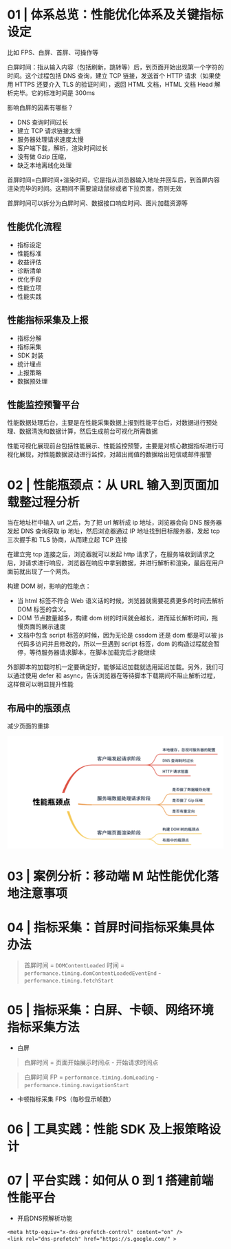 # 01 | 体系总览：性能优化体系及关键指标设定

比如 FPS、白屏、首屏、可操作等

白屏时间：指从输入内容（包括刷新，跳转等）后，到页面开始出现第一个字符的时间。这个过程包括 DNS 查询，建立 TCP 链接，发送首个 HTTP 请求（如果使用 HTTPS 还要介入 TLS 的验证时间），返回 HTML 文档，HTML 文档 Head 解析完毕。它的标准时间是 300ms

影响白屏的因素有哪些？

- DNS 查询时间过长
- 建立 TCP 请求链接太慢
- 服务器处理请求速度太慢
- 客户端下载，解析，渲染时间过长
- 没有做 Gzip 压缩，
- 缺乏本地离线化处理

首屏时间=白屏时间+渲染时间，它是指从浏览器输入地址并回车后，到首屏内容渲染完毕的时间。这期间不需要滚动鼠标或者下拉页面，否则无效

首屏时间可以拆分为白屏时间、数据接口响应时间、图片加载资源等

## 性能优化流程

- 指标设定
- 性能标准
- 收益评估
- 诊断清单
- 优化手段
- 性能立项
- 性能实践

## 性能指标采集及上报

- 指标分解
- 指标采集
- SDK 封装
- 统计埋点
- 上报策略
- 数据预处理

## 性能监控预警平台

性能数据处理后台，主要是在性能采集数据上报到性能平台后，对数据进行预处理、数据清洗和数据计算，然后生成前台可视化所需数据

性能可视化展现前台包括性能展示、性能监控预警，主要是对核心数据指标进行可视化展现，对性能数据波动进行监控，对超出阈值的数据给出短信或邮件报警

# 02 | 性能瓶颈点：从 URL 输入到页面加载整过程分析

当在地址栏中输入 url 之后，为了把 url 解析成 ip 地址，浏览器会向 DNS 服务器发起 DNS 查询获取 ip 地址，然后浏览器通过 IP 地址找到目标服务器，发起 tcp 三次握手和 TLS 协商，从而建立起 TCP 连接

在建立完 tcp 连接之后，浏览器就可以发起 http 请求了，在服务端收到请求之后，对请求进行响应，浏览器在响应中拿到数据，并进行解析和渲染，最后在用户面前就出现了一个网页。

构建 DOM 树，影响的性能点：

- 当 html 标签不符合 Web 语义话的时候，浏览器就需要花费更多的时间去解析 DOM 标签的含义。
- DOM 节点数量越多，构建 dom 树的时间就会越长，进而延长解析时间，拖慢页面的展示速度
- 文档中包含 script 标签的时候，因为无论是 cssdom 还是 dom 都是可以被 js 代码多访问并且修改的，所以一旦遇到 script 标签，dom 的构造过程就会暂停，等待服务器请求脚本，在脚本加载完后才能继续

外部脚本的加载时机一定要确定好，能够延迟加载就选用延迟加载。另外，我们可以通过使用 defer 和 async，告诉浏览器在等待脚本下载期间不阻止解析过程，这样做可以明显提升性能

## 布局中的瓶颈点

减少页面的重排

![性能优化](./images/2-1.png) 

# 03 | 案例分析：移动端 M 站性能优化落地注意事项

# 04 | 指标采集：首屏时间指标采集具体办法

> 首屏时间 = `DOMContentLoaded` 时间 = `performance.timing.domContentLoadedEventEnd` - `performance.timing.fetchStart`

# 05 | 指标采集：白屏、卡顿、网络环境指标采集方法

- 白屏
> 白屏时间 = 页面开始展示时间点 - 开始请求时间点

> 白屏时间 FP = `performance.timing.domLoading` - `performance.timing.navigationStart`

- 卡顿指标采集
FPS（每秒显示帧数）

# 06 | 工具实践：性能 SDK 及上报策略设计
# 07 | 平台实践：如何从 0 到 1 搭建前端性能平台

- 开启DNS预解析功能

```
<meta http-equiv="x-dns-prefetch-control" content="on" />
<link rel="dns-prefetch" href="https://s.google.com/" >
```